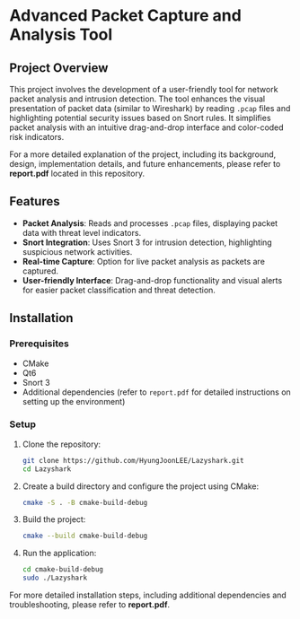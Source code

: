 # Advanced Packet Capture and Analysis Tool

## Project Overview
This project involves the development of a user-friendly tool for network packet analysis and intrusion detection. The tool enhances the visual presentation of packet data (similar to Wireshark) by reading `.pcap` files and highlighting potential security issues based on Snort rules. It simplifies packet analysis with an intuitive drag-and-drop interface and color-coded risk indicators.

For a more detailed explanation of the project, including its background, design, implementation details, and future enhancements, please refer to **report.pdf** located in this repository.

## Features
- **Packet Analysis**: Reads and processes `.pcap` files, displaying packet data with threat level indicators.
- **Snort Integration**: Uses Snort 3 for intrusion detection, highlighting suspicious network activities.
- **Real-time Capture**: Option for live packet analysis as packets are captured.
- **User-friendly Interface**: Drag-and-drop functionality and visual alerts for easier packet classification and threat detection.

## Installation

### Prerequisites
- CMake
- Qt6
- Snort 3
- Additional dependencies (refer to `report.pdf` for detailed instructions on setting up the environment)

### Setup
1. Clone the repository:
   ```bash
   git clone https://github.com/HyungJoonLEE/Lazyshark.git
   cd Lazyshark

2. Create a build directory and configure the project using CMake:
   ```bash
   cmake -S . -B cmake-build-debug

3. Build the project:
   ```bash
   cmake --build cmake-build-debug
   
4. Run the application:
   ```bash
   cd cmake-build-debug
   sudo ./Lazyshark

For more detailed installation steps, including additional dependencies and troubleshooting, please refer to **report.pdf**.
